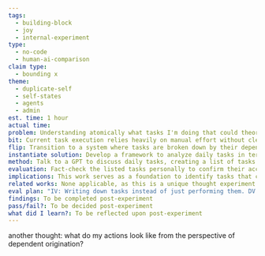 ```yaml
---
tags:
  - building-block
  - joy
  - internal-experiment
type:
  - no-code
  - human-ai-comparison
claim type:
  - bounding x
theme:
  - duplicate-self
  - self-states
  - agents
  - admin
est. time: 1 hour
actual time: 
problem: Understanding atomically what tasks I'm doing that could theoretically be replaced by software, especially from the perspective of dependent origination, breaking down each task into components to understand their interdependent origins.
bit: Current task execution relies heavily on manual effort without clear understanding of their dependent origination.
flip: Transition to a system where tasks are broken down by their dependent origination for potential automation.
instantiate solution: Develop a framework to analyze daily tasks in terms of dependent origination, identifying automatable components.
method: Talk to a GPT to discuss daily tasks, creating a list of tasks with time stamps and estimated durations. Then, with the language model's help, break down each task into components based on dependent origination.
evaluation: Fact-check the listed tasks personally to confirm their accuracy and rely on personal intuition for the evaluation of the dependent origination breakdown.
implications: This work serves as a foundation to identify tasks that can be automated by AI, extending beyond the capabilities of earlier software.
related works: None applicable, as this is a unique thought experiment.
eval plan: "IV: Writing down tasks instead of just performing them. DV: Gaining a clearer understanding of the day from a task perspective. Task: Creating the list of daily tasks. Threats: Inadequate granularity in breaking down tasks or overlooking routine tasks. Mitigation involves thoughtful and thorough analysis."
findings: To be completed post-experiment
pass/fail?: To be decided post-experiment
what did I learn?: To be reflected upon post-experiment
---
```


another thought: what do my actions look like from the perspective of dependent origination? 
